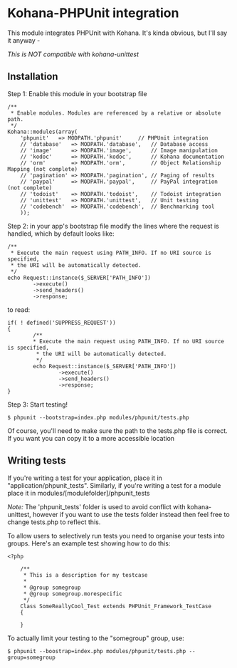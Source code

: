 # Kohana-PHPUnit integration

This module integrates PHPUnit with Kohana.  It's kinda obvious, but I'll say it anyway -


*_This is NOT compatible with kohana-unittest_*


## Installation

Step 1: Enable this module in your bootstrap file

	/**
	 * Enable modules. Modules are referenced by a relative or absolute path.
	 */
	Kohana::modules(array(
		'phpunit'	=> MODPATH.'phpunit'	 // PHPUnit integration
		// 'database'   => MODPATH.'database',   // Database access
		// 'image'      => MODPATH.'image',      // Image manipulation
		// 'kodoc'      => MODPATH.'kodoc',      // Kohana documentation
		// 'orm'        => MODPATH.'orm',        // Object Relationship Mapping (not complete)
		// 'pagination' => MODPATH.'pagination', // Paging of results
		// 'paypal'     => MODPATH.'paypal',     // PayPal integration (not complete)
		// 'todoist'    => MODPATH.'todoist',    // Todoist integration
		// 'unittest'   => MODPATH.'unittest',   // Unit testing
		// 'codebench'  => MODPATH.'codebench',  // Benchmarking tool
		));
	

Step 2: in your app's bootstrap file modify the lines where the request is handled, which by default looks like:

	/**
	 * Execute the main request using PATH_INFO. If no URI source is specified,
	 * the URI will be automatically detected.
	 */
	echo Request::instance($_SERVER['PATH_INFO'])
        	->execute()
        	->send_headers()
	        ->response;

to read:

	if( ! defined('SUPPRESS_REQUEST'))
	{
        	/**
         	* Execute the main request using PATH_INFO. If no URI source is specified,
	         * the URI will be automatically detected.
	         */
	        echo Request::instance($_SERVER['PATH_INFO'])
	                ->execute()
	                ->send_headers()
        	        ->response;
	}

Step 3: Start testing!

	$ phpunit --bootstrap=index.php modules/phpunit/tests.php

Of course, you'll need to make sure the path to the tests.php file is correct.  If you want you can copy it to a more accessible location

## Writing tests

If you're writing a test for your application, place it in "application/phpunit_tests".  Similarly, if you're writing a test for a module place it in modules/[modulefolder]/phpunit_tests

*Note:* The 'phpunit_tests' folder is used to avoid conflict with kohana-unittest, however if you want to use the tests folder instead then feel free to change tests.php to reflect this.

To allow users to selectively run tests you need to organise your tests into groups.  Here's an example test showing how to do this:


	<?php
		
		/**
   		 * This is a description for my testcase
 		 *
		 * @group somegroup
		 * @group somegroup.morespecific
		 */
		Class SomeReallyCool_Test extends PHPUnit_Framework_TestCase
		{
			
		}

To actually limit your testing to the "somegroup" group, use:

	$ phpunit --boostrap=index.php modules/phpunit/tests.php --group=somegroup

